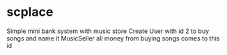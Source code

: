 # scplace
Simple mini bank system with music store
Create User with id 2 to buy songs and name it MusicSeller all money from buying songs comes to this id
